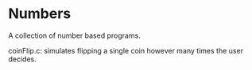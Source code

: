 # Numbers
A collection of number based programs.

coinFlip.c: simulates flipping a single coin however many times the user decides.
